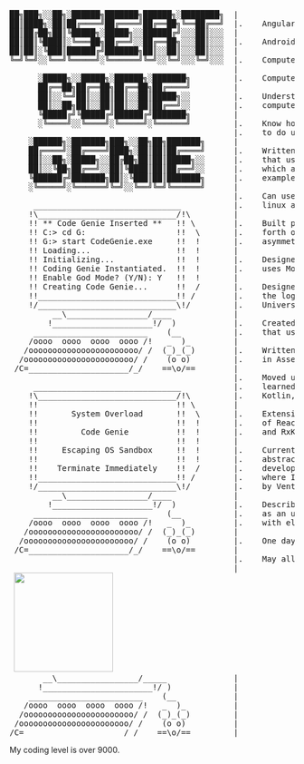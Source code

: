 <pre>
██╗███╗░░██╗░██████╗███████╗██████╗░████████╗  |
██║████╗░██║██╔════╝██╔════╝██╔══██╗╚══██╔══╝  |.    Angular Developer
██║██╔██╗██║╚█████╗░█████╗░░██████╔╝░░░██║░░░  |
██║██║╚████║░╚═══██╗██╔══╝░░██╔══██╗░░░██║░░░  |.    Android Developer
██║██║░╚███║██████╔╝███████╗██║░░██║░░░██║░░░  |
╚═╝╚═╝░░╚══╝╚═════╝░╚══════╝╚═╝░░╚═╝░░░╚═╝░░░  |.    Computer Engineering Degree
                                               |
      ░█████╗░░█████╗░██████╗░███████╗         |.    Computer Technologist Diploma
      ██╔══██╗██╔══██╗██╔══██╗██╔════╝         |
      ██║░░╚═╝██║░░██║██║░░██║█████╗░░         |.    Understand many of the layers in which
      ██║░░██╗██║░░██║██║░░██║██╔══╝░░         |.    computers are built upon.
      ╚█████╔╝╚█████╔╝██████╔╝███████╗         |
      ░╚════╝░░╚════╝░╚═════╝░╚══════╝         |.    Know how to manipulate electricity
                                               |.    to do useful things.
    ░██████╗░███████╗███╗░░██╗██╗███████╗      |
    ██╔════╝░██╔════╝████╗░██║██║██╔════╝      |.    Written my own shell program in C
    ██║░░██╗░█████╗░░██╔██╗██║██║█████╗░░      |.    that uses the pipefd interface
    ██║░░╚██╗██╔══╝░░██║╚████║██║██╔══╝░░      |.    which allows you to pipe programs together.
    ╚██████╔╝███████╗██║░╚███║██║███████╗      |.    example: ls | tr e f
    ░╚═════╝░╚══════╝╚═╝░░╚══╝╚═╝╚══════╝      |
                                               |.    Can use pthreads to do multi-threading in
     _______________________________           |.    linux and windows (C Language).
    !\_____________________________/!\         |
    !! ** Code Genie Inserted **   !! \        |.    Built python programs that talk back and
    !! C:> cd G:                   !!  \       |.    forth over sockets using symmetric and
    !! G:> start CodeGenie.exe     !!  !       |.    asymmetric encryption.
    !! Loading...                  !!  !       |
    !! Initializing...             !!  !       |.    Designed real time security system in HDL that
    !! Coding Genie Instantiated.  !!  !       |.    uses Morse code to unlock your door.
    !! Enable God Mode? (Y/N): Y   !!  !       |
    !! Creating Code Genie...      !!  /       |.    Designed Traffic light system in HDL to mimic
    !!_____________________________!! /        |.    the logic of a busy street light by the
    !/_____________________________\!/         |.    University of Saskatchewan.
         __\_________________/____             |
        !_____________________!/  )            |.    Created 8-bit microprocessor in HDL
     ________________________    (__           |.    that uses a custom instruction set.
    /oooo  oooo  oooo  oooo /!   _  )_         |
   /ooooooooooooooooooooooo/ /  (_)_(_)        |.    Written software at the lowest level
  /ooooooooooooooooooooooo/ /    (o o)         |.    in Assembly and C.
 /C=_____________________/_/    ==\o/==        |
                                               |.    Moved up the chain of abstraction and
     _______________________________           |.    learned powerful languages like Python,
    !\_____________________________/!\         |.    Kotlin, and Typescript.
    !!                             !! \        |
    !!       System Overload       !!  \       |.    Extensive knowledge and understanding
    !!                             !!  !       |.    of ReactiveX programming, such as RxJS
    !!         Code Genie          !!  !       |.    and RxKotlin.
    !!                             !!  !       |
    !!     Escaping OS Sandbox     !!  !       |.    Currently work at the top of the
    !!                             !!  !       |.    abstraction stack as a software
    !!    Terminate Immediately    !!  /       |.    developer for Grassland Ventures,
    !!_____________________________!! /        |.    where I help build startups powered
    !/_____________________________\!/         |.    by Venture Capital and Angel Investors.
         __\_________________/____             |
        !_____________________!/  )            |.    Described as a wise owl. Or even better,
     ________________________    (__           |.    as an unruffled empath who solves problems
    /oooo  oooo  oooo  oooo /!   _  )_         |.    with elevated thinking.
   /ooooooooooooooooooooooo/ /  (_)_(_)        |
  /ooooooooooooooooooooooo/ /    (o o)         |.    One day, my work will shake the world in a gentle way.
 /C=_____________________/_/    ==\o/==        |
                                               |.    May all beings be happy!
                                               |
 <img height="175px" src="https://c.tenor.com/JfXTd7nG-3UAAAAC/god-mode-sayians.gif">
       __\_________________/_____              |      
      !_______________________!/ )             |
    ________________________    (__            |
   /oooo  oooo  oooo  oooo /!   _  )_          |
  /ooooooooooooooooooooooo/ /  (_)_(_)         |
 /ooooooooooooooooooooooo/ /    (o o)          |
/C=_____________________/_/    ==\o/==         |
</pre>
My coding level is over 9000.
